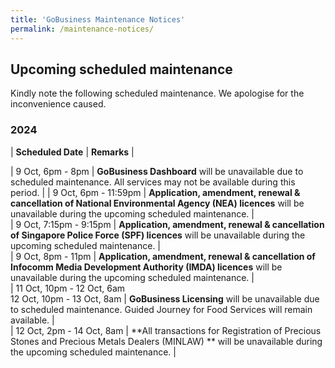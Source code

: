 ```yaml
---
title: 'GoBusiness Maintenance Notices'
permalink: /maintenance-notices/
---
```


## Upcoming scheduled maintenance

Kindly note the following scheduled maintenance. We apologise for the inconvenience caused. 


### 2024 

| **Scheduled Date** | **Remarks** |  


| 9 Oct, 6pm - 8pm | **GoBusiness Dashboard** will be unavailable due to scheduled maintenance. All services may not be available during this period. | 
| 9 Oct, 6pm - 11:59pm | **Application, amendment, renewal & cancellation of National Environmental Agency (NEA) licences** will be unavailable during the upcoming scheduled maintenance. |       
| 9 Oct, 7:15pm - 9:15pm | **Application, amendment, renewal & cancellation of Singapore Police Force (SPF) licences** will be unavailable during the upcoming scheduled maintenance. |     
| 9 Oct, 8pm - 11pm | **Application, amendment, renewal & cancellation of Infocomm Media Development Authority (IMDA) licences** will be unavailable during the upcoming scheduled maintenance. |    
| 11 Oct, 10pm - 12 Oct, 6am<br>12 Oct, 10pm - 13 Oct, 8am | **GoBusiness Licensing** will be unavailable due to scheduled maintenance. Guided Journey for Food Services will remain available. |        
| 12 Oct, 2pm - 14 Oct, 8am | **All transactions for Registration of Precious Stones and Precious Metals Dealers (MINLAW) ** will be unavailable during the upcoming scheduled maintenance. | 



<script src="/jquery/jquery.min.js"></script> <script src="/jquery/resize-tables.js"></script>
